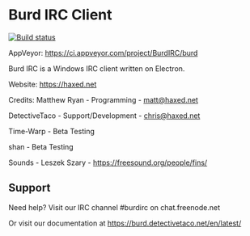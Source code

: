 # Burd IRC Client

[![Build status](https://ci.appveyor.com/api/projects/status/q0h13y72oanfkbjj/branch/master?svg=true)](https://ci.appveyor.com/project/BurdIRC/burd/branch/master)

AppVeyor: https://ci.appveyor.com/project/BurdIRC/burd

Burd IRC is a Windows IRC client written on Electron.

Website: https://haxed.net

Credits:
Matthew Ryan - Programming - matt@haxed.net

DetectiveTaco - Support/Development - chris@haxed.net

Time-Warp - Beta Testing

shan - Beta Testing

Sounds - Leszek Szary - https://freesound.org/people/fins/

## Support
Need help? Visit our IRC channel #burdirc on chat.freenode.net 

Or visit our documentation at https://burd.detectivetaco.net/en/latest/

